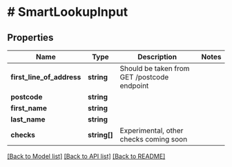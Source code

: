 # # SmartLookupInput

## Properties

Name | Type | Description | Notes
------------ | ------------- | ------------- | -------------
**first_line_of_address** | **string** | Should be taken from GET /postcode endpoint |
**postcode** | **string** |  |
**first_name** | **string** |  |
**last_name** | **string** |  |
**checks** | **string[]** | Experimental, other checks coming soon |

[[Back to Model list]](../../README.md#models) [[Back to API list]](../../README.md#endpoints) [[Back to README]](../../README.md)

